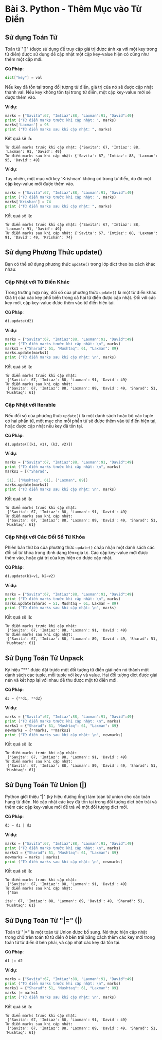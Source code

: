 # Bài 3. Python - Thêm Mục vào Từ Điển

## Sử dụng Toán Tử
Toán tử "[]" (được sử dụng để truy cập giá trị được ánh xạ với một key trong từ điển) được sử dụng để cập nhật một cặp key-value hiện có cũng như thêm một cặp mới.

**Cú Pháp**:
```python
dict["key"] = val
```

Nếu key đã tồn tại trong đối tượng từ điển, giá trị của nó sẽ được cập nhật thành val. Nếu key không tồn tại trong từ điển, một cặp key-value mới sẽ được thêm vào.

**Ví dụ**:

```python
marks = {"Savita":67, "Imtiaz":88, "Laxman":91, "David":49}
print ("Từ điển marks trước khi cập nhật: ", marks)
marks['Laxman'] = 95
print ("Từ điển marks sau khi cập nhật: ", marks)
```

Kết quả sẽ là:

```
Từ điển marks trước khi cập nhật: {'Savita': 67, 'Imtiaz': 88, 'Laxman': 91, 'David': 49}
Từ điển marks sau khi cập nhật: {'Savita': 67, 'Imtiaz': 88, 'Laxman': 95, 'David': 49}
```

**Ví dụ**:

Tuy nhiên, một mục với key 'Krishnan' không có trong từ điển, do đó một cặp key-value mới được thêm vào.

```python
marks = {"Savita":67, "Imtiaz":88, "Laxman":91, "David":49}
print ("Từ điển marks trước khi cập nhật: ", marks)
marks['Krishan'] = 74
print ("Từ điển marks sau khi cập nhật: ", marks)
```

Kết quả sẽ là:

```
Từ điển marks trước khi cập nhật: {'Savita': 67, 'Imtiaz': 88, 'Laxman': 91, 'David': 49}
Từ điển marks sau khi cập nhật: {'Savita': 67, 'Imtiaz': 88, 'Laxman': 91, 'David': 49, 'Krishan': 74}
```

## Sử dụng Phương Thức update()
Bạn có thể sử dụng phương thức `update()` trong lớp dict theo ba cách khác nhau:

### Cập Nhật với Từ Điển Khác
Trong trường hợp này, đối số của phương thức `update()` là một từ điển khác. Giá trị của các key phổ biến trong cả hai từ điển được cập nhật. Đối với các key mới, cặp key-value được thêm vào từ điển hiện tại.

**Cú Pháp**:
```python
d1.update(d2)
```

**Ví dụ**:

```python
marks = {"Savita":67, "Imtiaz":88, "Laxman":91, "David":49}
print ("Từ điển marks trước khi cập nhật: \n", marks)
marks1 = {"Sharad": 51, "Mushtaq": 61, "Laxman": 89}
marks.update(marks1)
print ("Từ điển marks sau khi cập nhật: \n", marks)
```

Kết quả sẽ là:

```
Từ điển marks trước khi cập nhật:
 {'Savita': 67, 'Imtiaz': 88, 'Laxman': 91, 'David': 49}
Từ điển marks sau khi cập nhật:
 {'Savita': 67, 'Imtiaz': 88, 'Laxman': 89, 'David': 49, 'Sharad': 51, 'Mushtaq': 61}
```

### Cập Nhật với Iterable
Nếu đối số của phương thức `update()` là một danh sách hoặc bộ các tuple có hai phần tử, một mục cho mỗi phần tử sẽ được thêm vào từ điển hiện tại, hoặc được cập nhật nếu key đã tồn tại.

**Cú Pháp**:
```python
d1.update([(k1, v1), (k2, v2)])
```

**Ví dụ**:

```python
marks = {"Savita":67, "Imtiaz":88, "Laxman":91, "David":49}
print ("Từ điển marks trước khi cập nhật: \n", marks)
marks1 = [("Sharad",

 51), ("Mushtaq", 61), ("Laxman", 89)]
marks.update(marks1)
print ("Từ điển marks sau khi cập nhật: \n", marks)
```

Kết quả sẽ là:

```
Từ điển marks trước khi cập nhật:
 {'Savita': 67, 'Imtiaz': 88, 'Laxman': 91, 'David': 49}
Từ điển marks sau khi cập nhật:
 {'Savita': 67, 'Imtiaz': 88, 'Laxman': 89, 'David': 49, 'Sharad': 51, 'Mushtaq': 61}
```

### Cập Nhật với Các Đối Số Từ Khóa
Phiên bản thứ ba của phương thức `update()` chấp nhận một danh sách các đối số từ khóa trong định dạng tên=giá trị. Các cặp key-value mới được thêm vào, hoặc giá trị của key hiện có được cập nhật.

**Cú Pháp**:
```python
d1.update(k1=v1, k2=v2)
```

**Ví dụ**:

```python
marks = {"Savita":67, "Imtiaz":88, "Laxman":91, "David":49}
print ("Từ điển marks trước khi cập nhật: \n", marks)
marks.update(Sharad = 51, Mushtaq = 61, Laxman = 89)
print ("Từ điển marks sau khi cập nhật: \n", marks)
```

Kết quả sẽ là:

```
Từ điển marks trước khi cập nhật:
 {'Savita': 67, 'Imtiaz': 88, 'Laxman': 91, 'David': 49}
Từ điển marks sau khi cập nhật:
 {'Savita': 67, 'Imtiaz': 88, 'Laxman': 89, 'David': 49, 'Sharad': 51, 'Mushtaq': 61}
```

## Sử Dụng Toán Tử Unpack
Ký hiệu "**" được đặt trước một đối tượng từ điển giải nén nó thành một danh sách các tuple, mỗi tuple với key và value. Hai đối tượng dict được giải nén và kết hợp lại với nhau để thu được một từ điển mới.

**Cú Pháp**:
```python
d3 = {**d1, **d2}
```

**Ví dụ**:

```python
marks = {"Savita":67, "Imtiaz":88, "Laxman":91, "David":49}
print ("Từ điển marks trước khi cập nhật: \n", marks)
marks1 = {"Sharad": 51, "Mushtaq": 61, "Laxman": 89}
newmarks = {**marks, **marks1}
print ("Từ điển marks sau khi cập nhật: \n", newmarks)
```

Kết quả sẽ là:

```
Từ điển marks trước khi cập nhật:
 {'Savita': 67, 'Imtiaz': 88, 'Laxman': 91, 'David': 49}
Từ điển marks sau khi cập nhật:
 {'Savita': 67, 'Imtiaz': 88, 'Laxman': 89, 'David': 49, 'Sharad': 51, 'Mushtaq': 61}
```

## Sử Dụng Toán Tử Union (|)
Python giới thiệu "|" (ký hiệu đường ống) làm toán tử union cho các toán hạng từ điển. Nó cập nhật các key đã tồn tại trong đối tượng dict bên trái và thêm các cặp key-value mới để trả về một đối tượng dict mới.

**Cú Pháp**:
```python
d3 = d1 | d2
```

**Ví dụ**:

```python
marks = {"Savita":67, "Imtiaz":88, "Laxman":91, "David":49}
print ("Từ điển marks trước khi cập nhật: \n", marks)
marks1 = {"Sharad": 51, "Mushtaq": 61, "Laxman": 89}
newmarks = marks | marks1
print ("Từ điển marks sau khi cập nhật: \n", newmarks)
```

Kết quả sẽ là:

```
Từ điển marks trước khi cập nhật:
 {'Savita': 67, 'Imtiaz': 88, 'Laxman': 91, 'David': 49}
Từ điển marks sau khi cập nhật:
 {'Sav

ita': 67, 'Imtiaz': 88, 'Laxman': 89, 'David': 49, 'Sharad': 51, 'Mushtaq': 61}
```

## Sử Dụng Toán Tử "|=" (|)
Toán tử "|=" là một toán tử Union được bổ sung. Nó thực hiện cập nhật trong chỗ trên toán tử từ điển ở bên trái bằng cách thêm các key mới trong toán tử từ điển ở bên phải, và cập nhật các key đã tồn tại.

**Cú Pháp**:
```python
d1 |= d2
```

**Ví dụ**:

```python
marks = {"Savita":67, "Imtiaz":88, "Laxman":91, "David":49}
print ("Từ điển marks trước khi cập nhật: \n", marks)
marks1 = {"Sharad": 51, "Mushtaq": 61, "Laxman": 89}
marks |= marks1
print ("Từ điển marks sau khi cập nhật: \n", marks)
```

Kết quả sẽ là:

```
Từ điển marks trước khi cập nhật:
 {'Savita': 67, 'Imtiaz': 88, 'Laxman': 91, 'David': 49}
Từ điển marks sau khi cập nhật:
 {'Savita': 67, 'Imtiaz': 88, 'Laxman': 89, 'David': 49, 'Sharad': 51, 'Mushtaq': 61}
```